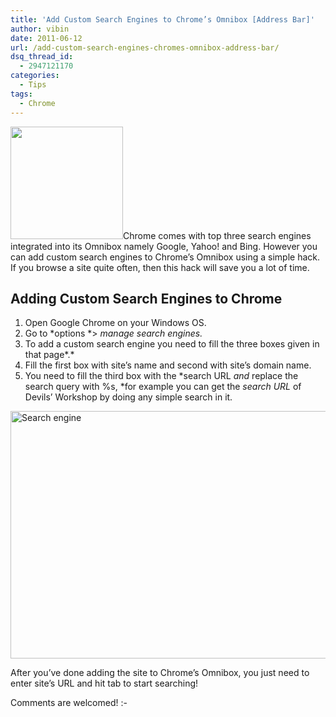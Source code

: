 ```yaml
---
title: 'Add Custom Search Engines to Chrome’s Omnibox [Address Bar]'
author: vibin
date: 2011-06-12
url: /add-custom-search-engines-chromes-omnibox-address-bar/
dsq_thread_id:
  - 2947121170
categories:
  - Tips
tags:
  - Chrome
---
```

[<img class="alignright size-full wp-image-39005" title="Chrome_new_logo.png" src="http://cdn.devilsworkshop.org/files/2011/03/Chrome_new_logo.png" alt="" width="180" height="180" />][1]Chrome comes with top three search engines integrated into its Omnibox namely Google, Yahoo! and Bing. However you can add custom search engines to Chrome’s Omnibox using a simple hack. If you browse a site quite often, then this hack will save you a lot of time.

## Adding Custom Search Engines to Chrome

  1. Open Google Chrome on your Windows OS.
  2. Go to *options *> *manage search engines.*
  3. To add a custom search engine you need to fill the three boxes given in that page*.*
  4. Fill the first box with site’s name and second with site’s domain name.
  5. You need to fill the third box with the *search URL *and* replace the search query with %s, *for example you can get the *search URL* of Devils’ Workshop by doing any simple search in it.

[<img style="display: inline; border: 0px;" title="Search engine" src="http://cdn.devilsworkshop.org/files/2011/06/Searchengine_thumb.png" border="0" alt="Search engine" width="644" height="396" />][2]

After you’ve done adding the site to Chrome’s Omnibox, you just need to enter site’s URL and hit tab to start searching!

Comments are welcomed! <img src="http://devilsworkshop.org/wp-includes/images/smilies/simple-smile.png" alt=":-)" class="wp-smiley" style="height: 1em; max-height: 1em;" />

 [1]: http://cdn.devilsworkshop.org/files/2011/03/Chrome_new_logo.png
 [2]: http://cdn.devilsworkshop.org/files/2011/06/Searchengine.png
